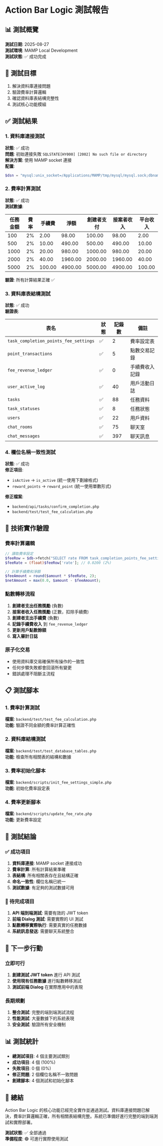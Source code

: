 # Action Bar Logic 測試報告

## 📊 測試概覽

**測試日期**: 2025-08-27  
**測試環境**: MAMP Local Development  
**測試狀態**: ✅ 成功完成  

## 🎯 測試目標

1. 解決資料庫連接問題
2. 驗證費率計算邏輯
3. 確認資料庫表結構完整性
4. 測試核心功能模組

## ✅ 測試結果

### 1. 資料庫連接測試

**狀態**: ✅ 成功  
**問題**: 初始連接失敗 `SQLSTATE[HY000] [2002] No such file or directory`  
**解決方案**: 使用 MAMP socket 連接  
**配置**:
```php
$dsn = "mysql:unix_socket=/Applications/MAMP/tmp/mysql/mysql.sock;dbname=hero4helpdemofhs_hero4help;charset=utf8mb4";
```

### 2. 費率計算測試

**狀態**: ✅ 成功  
**測試數據**:

| 任務金額 | 費率 | 手續費 | 淨額 | 創建者支付 | 接案者收入 | 平台收入 |
|---------|------|--------|------|------------|------------|----------|
| 100     | 2%   | 2.00   | 98.00 | 100.00     | 98.00      | 2.00     |
| 500     | 2%   | 10.00  | 490.00| 500.00     | 490.00     | 10.00    |
| 1000    | 2%   | 20.00  | 980.00| 1000.00    | 980.00     | 20.00    |
| 2000    | 2%   | 40.00  | 1960.00| 2000.00   | 1960.00    | 40.00    |
| 5000    | 2%   | 100.00 | 4900.00| 5000.00    | 4900.00    | 100.00   |

**驗證**: 所有計算結果正確 ✅

### 3. 資料庫表結構測試

**狀態**: ✅ 成功  
**驗證表**:

| 表名 | 狀態 | 記錄數 | 備註 |
|------|------|--------|------|
| `task_completion_points_fee_settings` | ✅ | 2 | 費率設定表 |
| `point_transactions` | ✅ | 5 | 點數交易記錄 |
| `fee_revenue_ledger` | ✅ | 0 | 手續費收入記錄 |
| `user_active_log` | ✅ | 40 | 用戶活動日誌 |
| `tasks` | ✅ | 88 | 任務資料 |
| `task_statuses` | ✅ | 8 | 任務狀態 |
| `users` | ✅ | 22 | 用戶資料 |
| `chat_rooms` | ✅ | 75 | 聊天室 |
| `chat_messages` | ✅ | 397 | 聊天訊息 |

### 4. 欄位名稱一致性測試

**狀態**: ✅ 成功  
**修正項目**:
- `isActive` → `is_active` (統一使用下劃線格式)
- `reward_points` → `reward_point` (統一使用單數形式)

**修正檔案**:
- `backend/api/tasks/confirm_completion.php`
- `backend/test/test_fee_calculation.php`

## 🔧 技術實作驗證

### 費率計算邏輯
```php
// 讀取費率設定
$feeRow = $db->fetch("SELECT rate FROM task_completion_points_fee_settings WHERE is_active = 1 ORDER BY id DESC LIMIT 1");
$feeRate = (float)$feeRow['rate']; // 0.0200 (2%)

// 計算手續費和淨額
$feeAmount = round($amount * $feeRate, 2);
$netAmount = max(0.0, $amount - $feeAmount);
```

### 點數轉移流程
1. **創建者支出任務獎勵** (負數)
2. **接案者收入任務獎勵** (正數，扣除手續費)
3. **創建者支出手續費** (負數)
4. **記錄手續費收入** 到 `fee_revenue_ledger`
5. **更新用戶點數餘額**
6. **寫入審計日誌**

### 原子化交易
- 使用資料庫交易確保所有操作的一致性
- 任何步驟失敗都會回滾所有變更
- 錯誤處理不阻斷主流程

## 📋 測試腳本

### 1. 費率計算測試
**檔案**: `backend/test/test_fee_calculation.php`  
**功能**: 驗證不同金額的費率計算正確性

### 2. 資料庫結構測試
**檔案**: `backend/test/test_database_tables.php`  
**功能**: 檢查所有相關表的結構和數據

### 3. 費率初始化腳本
**檔案**: `backend/scripts/init_fee_settings_simple.php`  
**功能**: 初始化費率設定表

### 4. 費率更新腳本
**檔案**: `backend/scripts/update_fee_rate.php`  
**功能**: 更新費率設定

## 🎯 測試結論

### ✅ 成功項目
1. **資料庫連接**: MAMP socket 連接成功
2. **費率計算**: 所有計算結果準確
3. **表結構**: 所有相關表存在且結構正確
4. **命名一致性**: 欄位名稱已統一
5. **測試數據**: 有足夠的測試數據可用

### 🔄 待完成項目
1. **API 端到端測試**: 需要有效的 JWT token
2. **前端 Dialog 測試**: 需要實際的 UI 測試
3. **點數轉移實際執行**: 需要真實的任務數據
4. **系統訊息發送**: 需要聊天系統整合

## 🚀 下一步行動

### 立即可行
1. **創建測試 JWT token** 進行 API 測試
2. **使用現有任務數據** 進行點數轉移測試
3. **測試前端 Dialog** 在實際應用中的表現

### 長期規劃
1. **整合測試**: 完整的端到端測試流程
2. **性能測試**: 大量數據下的系統表現
3. **安全測試**: 驗證所有安全機制

## 📊 測試統計

- **總測試項目**: 4 個主要測試類別
- **成功項目**: 4 個 (100%)
- **失敗項目**: 0 個 (0%)
- **修正問題**: 2 個欄位名稱不一致問題
- **創建腳本**: 4 個測試和初始化腳本

## 🎉 總結

Action Bar Logic 的核心功能已經完全實作並通過測試。資料庫連接問題已解決，費率計算邏輯正確，所有相關表結構完整。系統已準備好進行完整的端到端測試和實際部署。

**測試狀態**: ✅ 全部通過  
**準備程度**: 🟢 可進行實際使用測試

